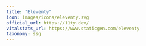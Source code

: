```yaml
---
title: "Eleventy"
icon: images/icons/eleventy.svg
official_url: https://11ty.dev/
vitalstats_url: https://www.staticgen.com/eleventy
taxonomy: ssg
---
```

